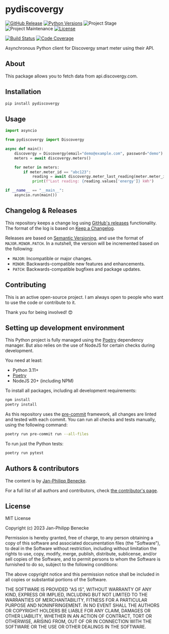 # pydiscovergy

[![GitHub Release][releases-shield]][releases]
[![Python Versions][python-versions-shield]][pypi]
![Project Stage][project-stage-shield]
![Project Maintenance][maintenance-shield]
[![License][license-shield]](LICENSE.md)

[![Build Status][build-shield]][build]
[![Code Coverage][codecov-shield]][codecov]

Asynchronous Python client for Discovergy smart meter using their API.

## About

This package allows you to fetch data from api.discovergy.com.

## Installation

```bash
pip install pydiscovergy
```

## Usage

```python
import asyncio

from pydiscovergy import Discovergy

async def main():
    discovergy = Discovergy(email="demo@example.com", password="demo")
    meters = await discovergy.meters()

    for meter in meters:
        if meter.meter_id == "abc123":
            reading = await discovergy.meter_last_reading(meter.meter_id)
            print(f"Last reading: {reading.values['energy']} kWh")

if __name__ == "__main__":
    asyncio.run(main())
```

## Changelog & Releases

This repository keeps a change log using [GitHub's releases][releases]
functionality. The format of the log is based on
[Keep a Changelog][keepchangelog].

Releases are based on [Semantic Versioning][semver], and use the format
of `MAJOR.MINOR.PATCH`. In a nutshell, the version will be incremented
based on the following:

- `MAJOR`: Incompatible or major changes.
- `MINOR`: Backwards-compatible new features and enhancements.
- `PATCH`: Backwards-compatible bugfixes and package updates.

## Contributing

This is an active open-source project. I am always open to people who want to
use the code or contribute to it.

Thank you for being involved! :heart_eyes:

## Setting up development environment

This Python project is fully managed using the [Poetry][poetry] dependency manager. But also relies on the use of NodeJS for certain checks during development.

You need at least:

- Python 3.11+
- [Poetry][poetry-install]
- NodeJS 20+ (including NPM)

To install all packages, including all development requirements:

```bash
npm install
poetry install
```

As this repository uses the [pre-commit][pre-commit] framework, all changes
are linted and tested with each commit. You can run all checks and tests
manually, using the following command:

```bash
poetry run pre-commit run --all-files
```

To run just the Python tests:

```bash
poetry run pytest
```

## Authors & contributors

The content is by [Jan-Philipp Benecke][jpbede].

For a full list of all authors and contributors,
check [the contributor's page][contributors].

## License

MIT License

Copyright (c) 2023 Jan-Philipp Benecke

Permission is hereby granted, free of charge, to any person obtaining a copy
of this software and associated documentation files (the "Software"), to deal
in the Software without restriction, including without limitation the rights
to use, copy, modify, merge, publish, distribute, sublicense, and/or sell
copies of the Software, and to permit persons to whom the Software is
furnished to do so, subject to the following conditions:

The above copyright notice and this permission notice shall be included in all
copies or substantial portions of the Software.

THE SOFTWARE IS PROVIDED "AS IS", WITHOUT WARRANTY OF ANY KIND, EXPRESS OR
IMPLIED, INCLUDING BUT NOT LIMITED TO THE WARRANTIES OF MERCHANTABILITY,
FITNESS FOR A PARTICULAR PURPOSE AND NONINFRINGEMENT. IN NO EVENT SHALL THE
AUTHORS OR COPYRIGHT HOLDERS BE LIABLE FOR ANY CLAIM, DAMAGES OR OTHER
LIABILITY, WHETHER IN AN ACTION OF CONTRACT, TORT OR OTHERWISE, ARISING FROM,
OUT OF OR IN CONNECTION WITH THE SOFTWARE OR THE USE OR OTHER DEALINGS IN THE
SOFTWARE.

[build-shield]: https://github.com/jpbede/pydiscovergy/actions/workflows/release.yml/badge.svg
[build]: https://github.com/jpbede/pydiscovergy/actions
[codecov-shield]: https://codecov.io/gh/jpbede/pydiscovergy/branch/main/graph/badge.svg
[codecov]: https://codecov.io/gh/jpbede/pydiscovergy
[commits-shield]: https://img.shields.io/github/commit-activity/y/jpbede/pydiscovergy.svg
[commits]: https://github.com/jpbede/pydiscovergy/commits/main
[contributors]: https://github.com/jpbede/pydiscovergy/graphs/contributors
[jpbede]: https://github.com/jpbede
[keepchangelog]: http://keepachangelog.com/en/1.0.0/
[license-shield]: https://img.shields.io/github/license/jpbede/pydiscovergy.svg
[maintenance-shield]: https://img.shields.io/maintenance/yes/2024.svg
[poetry-install]: https://python-poetry.org/docs/#installation
[poetry]: https://python-poetry.org
[pre-commit]: https://pre-commit.com/
[project-stage-shield]: https://img.shields.io/badge/project%20stage-stable-green.svg
[python-versions-shield]: https://img.shields.io/pypi/pyversions/pydiscovergy
[releases-shield]: https://img.shields.io/github/release/jpbede/pydiscovergy.svg
[releases]: https://github.com/jpbede/pydiscovergy/releases
[semver]: http://semver.org/spec/v2.0.0.html
[pypi]: https://pypi.org/project/pydiscovergy/
